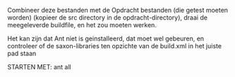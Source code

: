 Combineer deze bestanden met de Opdracht bestanden (die getest moeten worden) (kopieer de src directory in de opdracht-directory), draai de meegeleverde buildfile, en het zou moeten werken.

Het kan zijn dat Ant niet is geinstalleerd, dat moet wel gebeuren, en controleer of de saxon-libraries ten opzichte van de build.xml in het juiste pad staan

STARTEN MET: ant all
